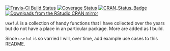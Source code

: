 <!-- README.md is generated from README.Rmd. Please edit that file -->
[![Travis-CI Build Status](https://travis-ci.org/jaredlander/useful.svg?branch=master)](https://travis-ci.org/jaredlander/useful) [![Coverage Status](https://img.shields.io/codecov/c/github/jaredlander/useful/master.svg)](https://codecov.io/github/jaredlander/useful?branch=master) [![CRAN\_Status\_Badge](http://www.r-pkg.org/badges/version/useful)](http://cran.r-project.org/web/packages/useful) [![Downloads from the RStudio CRAN mirror](http://cranlogs.r-pkg.org/badges/useful)](http://cran.rstudio.com/package=useful)

`Useful` is a collection of handy functions that I have collected over the years but do not have a place in an particular package. More are added as I build.

Since `useful` is so varried I will, over time, add example use cases to this README.
